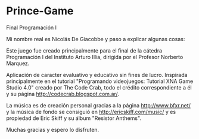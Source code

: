 Prince-Game
===========

Final Programación I

Mi nombre real es Nicolás De Giacobbe y paso a explicar algunas cosas:

Este juego fue creado principalmente para el final de la cátedra Programación I del Instituto Arturo Illia, dirigida por el Profesor Norberto Marquez.

Aplicación de caracter evaluativo y educativo sin fines de lucro. Inspirada principalmente en el tutorial "Programando videojuegos: Tutorial XNA Game Studio 4.0" creado por The Code Crab, todo el crédito correspondiente a él y su página http://codecrab.blogspot.com.ar/.

La música es de creación personal gracias a la página http://www.bfxr.net/ y la música de fondo se consiguió en http://ericskiff.com/music/ y es propiedad de Eric Skiff y su álbum "Resistor Anthems".

Muchas gracias y espero lo disfruten.
